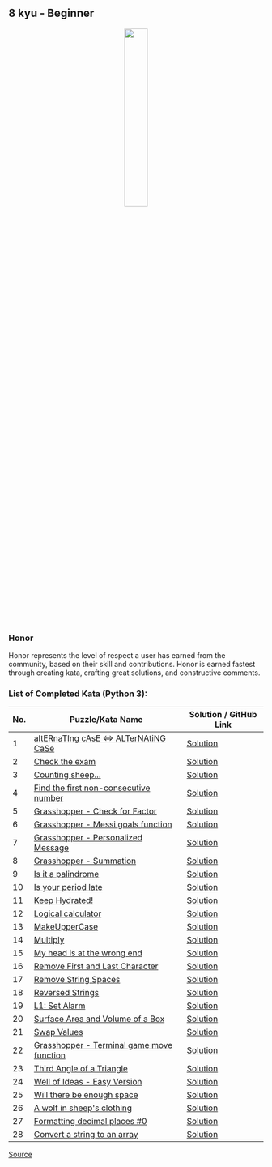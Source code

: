 ## 8 kyu - Beginner

<div align="center"> 
<img width="30%" height="30%" src="https://github.com/ikostan/codewars/blob/master/img/copy-rank-kyu.png" hspace="10">
</div>

### Honor

Honor represents the level of respect a user has earned from the community, based on their skill and contributions. Honor is earned fastest through creating kata, crafting great solutions, and constructive comments.

### List of Completed Kata (Python 3):

| No. | Puzzle/Kata Name                                                                                               |                                         Solution / GitHub Link                                        |
|-----|----------------------------------------------------------------------------------------------------------------|-------------------------------------------------------------------------------------------------------|
|1    |[altERnaTIng cAsE <=> ALTerNAtiNG CaSe](https://www.codewars.com/kata/56efc695740d30f963000557/train/python)    |[Solution](https://github.com/ikostan/codewars/tree/master/kyu_8/alternating_case)                     |
|2    |[Check the exam](https://www.codewars.com/kata/5a3dd29055519e23ec000074/train/python)                           |[Solution](https://github.com/ikostan/codewars/tree/master/kyu_8/check_the_exam)                       |
|3    |[Counting sheep...](https://www.codewars.com/kata/54edbc7200b811e956000556/train/python)                        |[Solution](https://github.com/ikostan/codewars/tree/master/kyu_8/counting_sheep)                       |
|4    |[Find the first non-consecutive number](https://www.codewars.com/kata/58f8a3a27a5c28d92e000144/train/python)    |[Solution](https://github.com/ikostan/codewars/tree/master/kyu_8/find_the_first_non_consecutive_number)|
|5    |[Grasshopper - Check for Factor](https://www.codewars.com/kata/55cbc3586671f6aa070000fb/train/python)           |[Solution](https://github.com/ikostan/codewars/tree/master/kyu_8/grasshopper_check_for_factor)         |
|6    |[Grasshopper - Messi goals function](https://www.codewars.com/kata/55f73be6e12baaa5900000d4/train/python)       |[Solution](https://github.com/ikostan/codewars/tree/master/kyu_8/grasshopper_messi_goals_function)     |
|7    |[Grasshopper - Personalized Message](https://www.codewars.com/kata/5772da22b89313a4d50012f7/train/python)       |[Solution](https://github.com/ikostan/codewars/tree/master/kyu_8/grasshopper_personalized_message)     |
|8    |[Grasshopper - Summation](https://www.codewars.com/kata/55d24f55d7dd296eb9000030/train/python)                  |[Solution](https://github.com/ikostan/codewars/tree/master/kyu_8/grasshopper_summation)                |
|9    |[Is it a palindrome](https://www.codewars.com/kata/57a1fd2ce298a731b20006a4/train/python)                       |[Solution](https://github.com/ikostan/codewars/tree/master/kyu_8/is_it_a_palindrome)                   |
|10   |[Is your period late](https://www.codewars.com/kata/578a8a01e9fd1549e50001f1/train/python)                      |[Solution](https://github.com/ikostan/codewars/tree/master/kyu_8/is_your_period_late)                  |
|11   |[Keep Hydrated!](https://www.codewars.com/kata/582cb0224e56e068d800003c/train/python)                           |[Solution](https://github.com/ikostan/codewars/blob/master/kyu_8/keep_hydrated/README.md)              |
|12   |[Logical calculator](https://www.codewars.com/kata/57096af70dad013aa200007b/train/python)                       |[Solution](https://github.com/ikostan/codewars/tree/master/kyu_8/logical_calculator)                   |
|13   |[MakeUpperCase](https://www.codewars.com/kata/57a0556c7cb1f31ab3000ad7/train/python)                            |[Solution](https://github.com/ikostan/codewars/tree/master/kyu_8/make_upper_case)                      |
|14   |[Multiply](https://www.codewars.com/kata/50654ddff44f800200000004/train/python)                                 |[Solution](https://github.com/ikostan/codewars/tree/master/kyu_8/multiply)                             |
|15   |[My head is at the wrong end](https://www.codewars.com/kata/56f699cd9400f5b7d8000b55/train/python)              |[Solution](https://github.com/ikostan/codewars/tree/master/kyu_8/my_head_is_at_the_wrong_end)          |
|16   |[Remove First and Last Character](https://www.codewars.com/kata/56bc28ad5bdaeb48760009b0/train/python)          |[Solution](https://github.com/ikostan/codewars/tree/master/kyu_8/remove_first_and_last_character)      |
|17   |[Remove String Spaces](https://www.codewars.com/kata/57eae20f5500ad98e50002c5/train/python)                     |[Solution](https://github.com/ikostan/codewars/tree/master/kyu_8/remove_string_spaces)                 |
|18   |[Reversed Strings](https://www.codewars.com/kata/5168bb5dfe9a00b126000018/train/python)                         |[Solution](https://github.com/ikostan/codewars/tree/master/kyu_8/reversed_strings)                     |
|19   |[L1: Set Alarm](https://www.codewars.com/kata/568dcc3c7f12767a62000038/train/python)                            |[Solution](https://github.com/ikostan/codewars/tree/master/kyu_8/set_alarm)                            |
|20   |[Surface Area and Volume of a Box](https://www.codewars.com/kata/565f5825379664a26b00007c/train/python)         |[Solution](https://github.com/ikostan/codewars/tree/master/kyu_8/surface_area_and_volume_of_box)       |
|21   |[Swap Values](https://www.codewars.com/kata/5388f0e00b24c5635e000fc6/train/python)                              |[Solution](https://github.com/ikostan/codewars/tree/master/kyu_8/swap_values)                          |
|22   |[Grasshopper - Terminal game move function](https://www.codewars.com/kata/563a631f7cbbc236cf0000c2/train/python)|[Solution](https://github.com/ikostan/codewars/tree/master/kyu_8/terminal_game_move_function)          |
|23   |[Third Angle of a Triangle](https://www.codewars.com/kata/5a023c426975981341000014/train/python)                |[Solution](https://github.com/ikostan/codewars/tree/master/kyu_8/third_angle_of_triangle)              |
|24   |[Well of Ideas - Easy Version](https://www.codewars.com/kata/57f222ce69e09c3630000212/train/python)             |[Solution](https://github.com/ikostan/codewars/tree/master/kyu_8/well_of_ideas_easy_version)           |
|25   |[Will there be enough space](https://www.codewars.com/kata/5875b200d520904a04000003/train/python)               |[Solution](https://github.com/ikostan/codewars/tree/master/kyu_8/will_there_be_enough_space)           |
|26   |[A wolf in sheep's clothing](https://www.codewars.com/kata/5c8bfa44b9d1192e1ebd3d15/train/python)               |[Solution](https://github.com/ikostan/codewars/tree/master/kyu_8/wolf_in_sheep_clothing)               |
|27   |[Formatting decimal places #0](https://www.codewars.com/kata/5641a03210e973055a00000d/train/python)             |[Solution](https://github.com/ikostan/codewars/tree/master/kyu_8/formatting_decimal_places_0)          |
|28   |[Convert a string to an array](https://www.codewars.com/kata/57e76bc428d6fbc2d500036d/train/python)             |[Solution](https://github.com/ikostan/codewars/tree/master/kyu_8/convert_string_to_an_array)           |


[Source](https://www.codewars.com/about)
